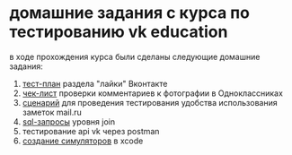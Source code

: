 # домашние задания с курса по тестированию vk education

в ходе прохождения курса были сделаны следующие домашние задания:
1. [тест-план](https://github.com/dariapankova/vk-edu_qa-works/blob/main/%D1%87%D0%B5%D0%BA-%D0%BB%D0%B8%D1%81%D1%82.pdf) раздела "лайки" Вконтакте
2. [чек-лист](https://github.com/dariapankova/vk-edu_qa-works/blob/main/%D1%82%D0%B5%D1%81%D1%82-%D0%BF%D0%BB%D0%B0%D0%BD.pdf) проверки комментариев к фотографии в Одноклассниках
3. [сценарий](https://github.com/dariapankova/vk-edu_qa-works/blob/main/%D1%81%D1%86%D0%B5%D0%BD%D0%B0%D1%80%D0%B8%D0%B8%CC%86_%D1%82%D0%B5%D1%81%D1%82%D0%B8%D1%80%D0%BE%D0%B2%D0%B0%D0%BD%D0%B8%D1%8F.pdf) для проведения тестирования удобства использования заметок mail.ru
4. [sql-запросы]([https://github.com/dariapankova/vk-edu_qa-works/blob/main/xcode.pdf](https://github.com/dariapankova/vk-edu_qa-works/blob/main/sql_%D0%B7%D0%B0%D0%BF%D1%80%D0%BE%D1%81%D1%8B.pdf)) уровня join
5. тестирование api vk через postman
6. [создание симуляторов](https://github.com/dariapankova/vk-edu_qa-works/blob/main/xcode.pdf) в xcode
